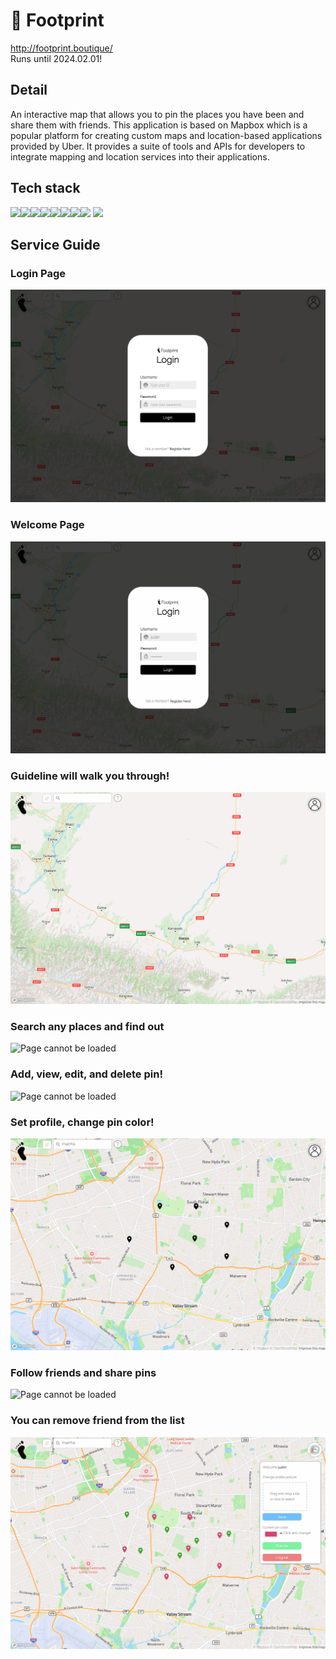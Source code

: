 # 👣 Footprint  
    
http://footprint.boutique/  
Runs until 2024.02.01!

## Detail   
An interactive map that allows you to pin the places you have been and share them with friends. This application is based on Mapbox which is a popular platform for creating custom maps and location-based applications provided by Uber. It provides a suite of tools and APIs for developers to integrate mapping and location services into their applications.  

## Tech stack
<img src="https://img.shields.io/badge/html5-E34F26?style=for-the-badge&logo=html5&logoColor=white"><img src="https://img.shields.io/badge/css-1572B6?style=for-the-badge&logo=css3&logoColor=white"><img src="https://img.shields.io/badge/javascript-F7DF1E?style=for-the-badge&logo=javascript&logoColor=black"><img src="https://img.shields.io/badge/mongoDB-47A248?style=for-the-badge&logo=MongoDB&logoColor=white"><img src="https://img.shields.io/badge/react-61DAFB?style=for-the-badge&logo=react&logoColor=black"><img src="https://img.shields.io/badge/node.js-339933?style=for-the-badge&logo=Node.js&logoColor=white"><img src="https://img.shields.io/badge/express-000000?style=for-the-badge&logo=express&logoColor=white"><img src="https://img.shields.io/badge/amazonaws-232F3E?style=for-the-badge&logo=amazonaws&logoColor=white"> <img src="https://img.shields.io/badge/git-F05032?style=for-the-badge&logo=git&logoColor=white">

<!-- ## Service Architecture  
AWS EC2  
OS -> Ubuntu  
Front Server -> NginX 80  
Back Server -> Node Server 1035  
MongoDB Atlas   -->
  
## Service Guide  
### Login Page  
![Page cannot be loaded](README.assets/login-page.png)
### Welcome Page
![Page cannot be loaded](README.assets/welcome.gif)
### Guideline will walk you through!
![Page cannot be loaded](README.assets/guide.gif)
### Search any places and find out
![Page cannot be loaded](README.assets/search-box.gif)
### Add, view, edit, and delete pin!
![Page cannot be loaded](README.assets/crud-pin.gif)
### Set profile, change pin color!
![Page cannot be loaded](README.assets/userpanel.gif)
### Follow friends and share pins
![Page cannot be loaded](README.assets/friends.gif)
### You can remove friend from the list
![Page cannot be loaded](README.assets/del-friends.gif)